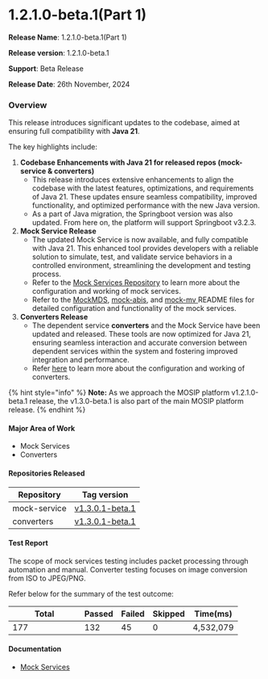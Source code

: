 # 1.2.1.0-beta.1(Part 1)

**Release Name**: 1.2.1.0-beta.1(Part 1)

**Release version**: 1.2.1.0-beta.1

**Support**: Beta Release

**Release Date**: 26th November, 2024

### **Overview**

This release introduces significant updates to the codebase, aimed at ensuring full compatibility with **Java 21**.&#x20;

The key highlights include:

1. **Codebase Enhancements with Java 21 for released repos (mock-service & converters)**
   * This release introduces extensive enhancements to align the codebase with the latest features, optimizations, and requirements of Java 21. These updates ensure seamless compatibility, improved functionality, and optimized performance with the new Java version.
   * As a part of Java migration, the Springboot version was also updated. From here on, the platform will support Springboot v3.2.3.
2. **Mock Service Release**
   * The updated Mock Service is now available, and fully compatible with Java 21. This enhanced tool provides developers with a reliable solution to simulate, test, and validate service behaviors in a controlled environment, streamlining the development and testing process.
   * Refer to the [Mock Services Repository](https://github.com/mosip/mosip-mock-services/blob/master/README.md) to learn more about the configuration and working of mock services.
   * Refer to the [MockMDS](https://github.com/mosip/mosip-mock-services/blob/master/MockMDS/README.md), [mock-abis](https://github.com/mosip/mosip-mock-services/blob/master/mock-abis/README.md), and [mock-mv ](https://github.com/mosip/mosip-mock-services/blob/master/mock-mv/README.md)README files for detailed configuration and functionality of the mock services.
3. **Converters Release**
   * The dependent service **converters** and the Mock Service have been updated and released. These tools are now optimized for Java 21, ensuring seamless interaction and accurate conversion between dependent services within the system and fostering improved integration and performance.
   * Refer [here](https://github.com/mosip/converters) to learn more about the configuration and working of converters.

{% hint style="info" %}
**Note:** As we approach the MOSIP platform v1.2.1.0-beta.1 release, the v1.3.0-beta.1  is also part of the main MOSIP platform release.
{% endhint %}

#### **Major Area of Work**

* Mock Services
* Converters

#### Repositories Released <a href="#repositories-released" id="repositories-released"></a>

| Repository   | Tag version                                                                        |
| ------------ | ---------------------------------------------------------------------------------- |
| mock-service | [v1.3.0.1-beta.1](https://github.com/mosip/mosip-mock-services/tree/v1.3.0-beta.1) |
| converters   | [v1.3.0.1-beta.1](https://github.com/mosip/converters/tree/v1.3.0-beta.1)          |

#### Test Report <a href="#documentation" id="documentation"></a>

The scope of mock services testing includes packet processing through automation and manual. Converter testing focuses on image conversion from ISO to JPEG/PNG.

Refer below for the summary of the test outcome:

<table><thead><tr><th width="127">Total</th><th>Passed</th><th>Failed</th><th>Skipped</th><th>Time(ms)</th></tr></thead><tbody><tr><td>177</td><td>132</td><td>45</td><td>0</td><td>4,532,079</td></tr></tbody></table>

#### Documentation

* [Mock Services](https://docs.mosip.io/1.2.0/modules/mock-services)&#x20;
